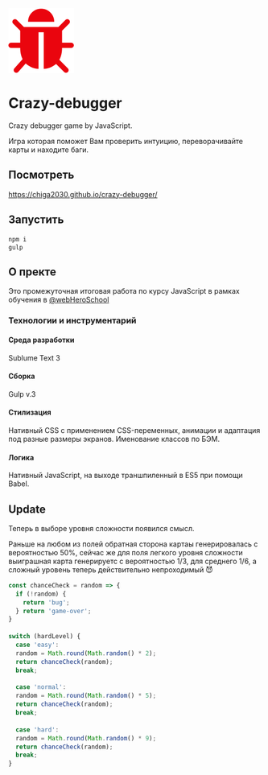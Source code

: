 ![bug](https://raw.githubusercontent.com/Chiga2030/crazy-debugger/master/source/img/favicon.svg)

# Crazy-debugger
Crazy debugger game by JavaScript.

Игра которая поможет Вам проверить интуицию, переворачивайте карты и находите баги.

## Посмотреть
https://chiga2030.github.io/crazy-debugger/

## Запустить
```
npm i
gulp
```

## О пректе
Это промежуточная итоговая работа по курсу JavaScript в рамках обучения в [@webHeroSchool](https://github.com/WebHeroSchool)

### Технологии и инструментарий

#### Среда разработки
Sublume Text 3

#### Сборка
Gulp v.3

#### Стилизация
Нативный CSS с применением CSS-переменных, анимации и адаптация под разные размеры экранов. Именование классов по БЭМ.

#### Логика
Нативный JavaScript, на выходе траншпиленный в ES5 при помощи Babel.

## Update
Теперь в выборе уровня сложности появился смысл.

Раньше на любом из полей обратная сторона картаы генерировалась с вероятностью 50%, сейчас же для поля легкого уровня сложности выиграшная карта генерируетс с вероятностью 1/3, для среднего 1/6, а сложный уровень теперь действительно непроходимый 😈

``` js
const chanceCheck = random => {
  if (!random) {
    return 'bug';
  } return 'game-over';
}

switch (hardLevel) {
  case 'easy':
  random = Math.round(Math.random() * 2);
  return chanceCheck(random);
  break;

  case 'normal':
  random = Math.round(Math.random() * 5);
  return chanceCheck(random);
  break;

  case 'hard':
  random = Math.round(Math.random() * 9);
  return chanceCheck(random);
  break;
}
```
